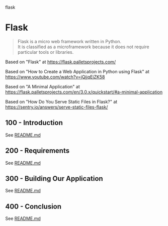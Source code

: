 flask
# Flask

> Flask is a micro web framework written in Python. <br/>
> It is classified as a microframework because it does not require particular tools or libraries.

Based on "Flask" at https://flask.palletsprojects.com/

Based on "How to Create a Web Application in Python using Flask" at https://www.youtube.com/watch?v=jQjjqEjZK58

Based on "A Minimal Application" at https://flask.palletsprojects.com/en/3.0.x/quickstart/#a-minimal-application

Based on "How Do You Serve Static Files in Flask?" at https://sentry.io/answers/serve-static-files-flask/

## 100 - Introduction

See [README.md](./100/README.md)

## 200 - Requirements

See [README.md](./200/README.md)

## 300 - Building Our Application

See [README.md](./300/README.md)

## 400 - Conclusion

See [README.md](./400/README.md)
